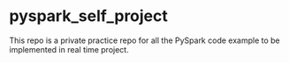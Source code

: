 # pyspark_self_project
This repo is a private practice repo for all the PySpark code example to be implemented in real time project.
